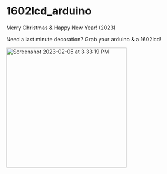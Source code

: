 # 1602lcd_arduino
Merry Christmas &amp; Happy New Year! (2023)

Need a last minute decoration? Grab your arduino & a 1602lcd! 

<img width="320" alt="Screenshot 2023-02-05 at 3 33 19 PM" src="https://user-images.githubusercontent.com/71852943/216843366-44119983-769c-4265-95cc-3c9670ae1580.png">


